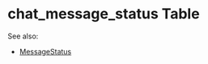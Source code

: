 # chat_message_status Table

See also: 
- [MessageStatus](https://github.com/alexeysp11/velocipede-utils/blob/main/docs/Models/Business/SocialCommunication/MessageStatus.md)
